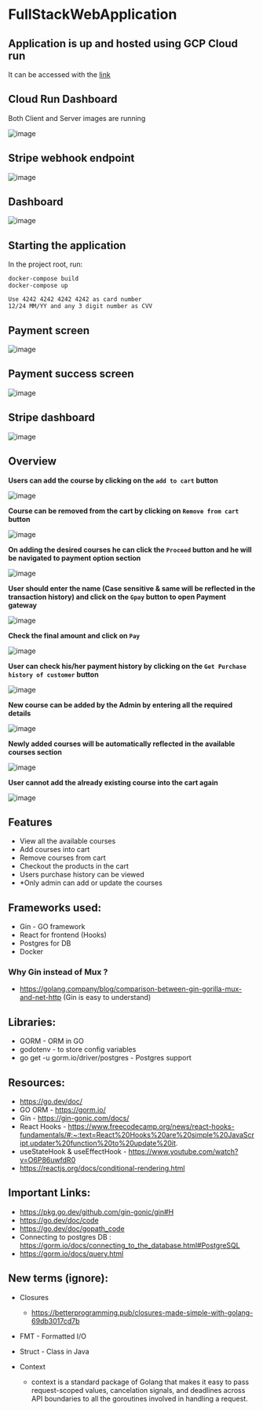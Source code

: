 # FullStackWebApplication

## Application is up and hosted using GCP Cloud run

It can be accessed with the [link](https://fullstackwebapplication-client-nvywvuaozq-uc.a.run.app/)

## Cloud Run Dashboard

Both Client and Server images are running

![image](https://user-images.githubusercontent.com/38076041/219547237-da9659b2-b56d-4cdb-84a0-558a8959f0a2.png)

## Stripe webhook endpoint
![image](https://user-images.githubusercontent.com/38076041/219547376-3a343cfe-0f92-49ec-b52f-f7c9c7199565.png)

## Dashboard

![image](https://user-images.githubusercontent.com/38076041/216379940-e771b858-2f91-48e8-900d-d81fcc2a0f7b.png)


## Starting the application

In the project root, run: 
```
docker-compose build 
docker-compose up

Use 4242 4242 4242 4242 as card number
12/24 MM/YY and any 3 digit number as CVV
```

## Payment screen 
![image](https://user-images.githubusercontent.com/38076041/218306398-3c19a406-9c11-4c2c-a3a0-144a2541a3da.png)

## Payment success screen
![image](https://user-images.githubusercontent.com/38076041/218306423-4b635bfc-01a7-422d-83ed-daf86a8973c0.png)

## Stripe dashboard
![image](https://user-images.githubusercontent.com/38076041/218306460-c78eae94-8243-475f-a7e0-2cf325e970e7.png)


## Overview

**Users can add the course by clicking on the `add to cart` button**

![image](https://user-images.githubusercontent.com/38076041/216380111-e8d4f9d2-88b9-49c0-ac5f-422bf2f345b0.png)

**Course can be removed from the cart by clicking on `Remove from cart` button**

![image](https://user-images.githubusercontent.com/38076041/216380414-f881798d-132e-455b-801f-d1658b8d03d4.png)

**On adding the desired courses he can click the `Proceed` button and he will be navigated to payment option section**

![image](https://user-images.githubusercontent.com/38076041/216380548-03723f2d-c06b-4ff5-a674-7882a1c1d2bc.png)

**User should enter the name (Case sensitive & same will be reflected in the transaction history) and click on the `Gpay` button to open Payment gateway** 

![image](https://user-images.githubusercontent.com/38076041/216380683-23a3a84f-a6bd-474a-bb5d-4e8118cff612.png)

**Check the final amount and click on `Pay`**

![image](https://user-images.githubusercontent.com/38076041/216380776-752e8381-bce1-478d-8a99-a4a8b6fbf0c6.png)

**User can check his/her payment history by clicking on the `Get Purchase history of customer` button**

![image](https://user-images.githubusercontent.com/38076041/216380864-82df58f1-4128-4c0d-9fe2-9fea9c96ee58.png)

**New course can be added by the Admin by entering all the required details**

![image](https://user-images.githubusercontent.com/38076041/216381169-627a3915-7807-4c12-af65-ac56d342c1b6.png)

**Newly added courses will be automatically reflected in the available courses section**

![image](https://user-images.githubusercontent.com/38076041/216381250-cc0219f1-1322-4902-af29-5dcf29f08a62.png)

**User cannot add the already existing course into the cart again**

![image](https://user-images.githubusercontent.com/38076041/216381348-c735d048-ee4a-4d6d-b1a8-149399320cfe.png)



## Features

- View all the available courses
- Add courses into cart
- Remove courses from cart
- Checkout the products in the cart
- Users purchase history can be viewed
- *Only admin can add or update the courses

## Frameworks used:

- Gin - GO framework
- React for frontend (Hooks)
- Postgres for DB
- Docker

### Why Gin instead of Mux ?

- https://golang.company/blog/comparison-between-gin-gorilla-mux-and-net-http (Gin is easy to understand)

## Libraries:

- GORM - ORM in GO
- godotenv - to store config variables
- go get -u gorm.io/driver/postgres - Postgres support

## Resources:

- https://go.dev/doc/
- GO ORM - https://gorm.io/
- Gin - https://gin-gonic.com/docs/
- React Hooks - https://www.freecodecamp.org/news/react-hooks-fundamentals/#:~:text=React%20Hooks%20are%20simple%20JavaScript,updater%20function%20to%20update%20it.
- useStateHook & useEffectHook - https://www.youtube.com/watch?v=O6P86uwfdR0
- https://reactjs.org/docs/conditional-rendering.html

## Important Links:

- https://pkg.go.dev/github.com/gin-gonic/gin#H
- https://go.dev/doc/code
- https://go.dev/doc/gopath_code
- Connecting to postgres DB : https://gorm.io/docs/connecting_to_the_database.html#PostgreSQL
- https://gorm.io/docs/query.html

## New terms (ignore):

- Closures
  - https://betterprogramming.pub/closures-made-simple-with-golang-69db3017cd7b
- FMT - Formatted I/O
- Struct - Class in Java

- Context
  - context is a standard package of Golang that makes it easy to pass request-scoped values, cancelation signals, and deadlines across API boundaries to all the goroutines involved in handling a request.
